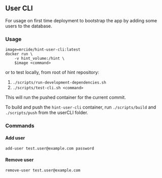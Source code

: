 ## User CLI
For usage on first time deployment to bootstrap the app by adding some users 
to the database.

### Usage

    image=mrcide/hint-user-cli:latest
    docker run \
        -v hint_volume:/hint \
        $image <command>

or to test locally, from root of hint repository:
1. `./scripts/run-development-dependencies.sh`
1. `./scripts/test-cli.sh <command>`

This will run the pushed container for the current commit. 

To build and push the `hint-user-cli` container, run `./scripts/build` and `./scripts/push` from the userCLI folder. 

### Commands
#### Add user

    add-user test.user@example.com password
    
#### Remove user

    remove-user test.user@example.com

